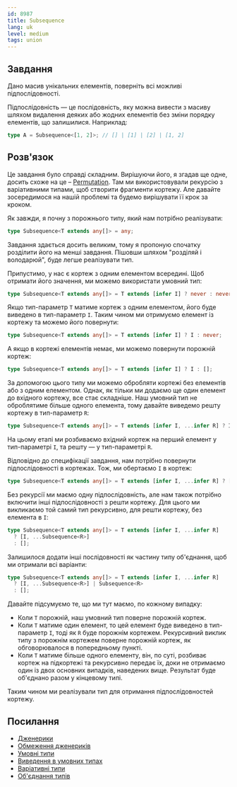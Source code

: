 ```yaml
---
id: 8987
title: Subsequence
lang: uk
level: medium
tags: union
---
```


## Завдання

Дано масив унікальних елементів, поверніть всі можливі підпослідовності.

Підпослідовність — це послідовність, яку можна вивести з масиву шляхом видалення деяких
або жодних елементів без зміни порядку елементів, що залишилися. Наприклад:

```typescript
type A = Subsequence<[1, 2]>; // [] | [1] | [2] | [1, 2]
```

## Розв'язок

Це завдання було справді складним. Вирішуючи його, я згадав ще одне, досить схоже на це –
[Permutation](./medium-permutation.md). Там ми використовували рекурсію з варіативними типами,
щоб створити фрагменти кортежу. Але давайте зосередимося на нашій проблемі та будемо вирішувати
її крок за кроком.

Як завжди, я почну з порожнього типу, який нам потрібно реалізувати:

```typescript
type Subsequence<T extends any[]> = any;
```

Завдання здається досить великим, тому я пропоную спочатку розділити його на менші завдання.
Пішовши шляхом "розділяй і володарюй", буде легше реалізувати тип.

Припустимо, у нас є кортеж з одним елементом всередині. Щоб отримати його значення,
ми можемо використати умовний тип:

```typescript
type Subsequence<T extends any[]> = T extends [infer I] ? never : never;
```

Якщо тип-параметр `T` матиме кортеж з одним елементом, його буде виведено в тип-параметр `I`.
Таким чином ми отримуємо елемент із кортежу та можемо його повернути:

```typescript
type Subsequence<T extends any[]> = T extends [infer I] ? I : never;
```

А якщо в кортежі елементів немає, ми можемо повернути порожній кортеж:

```typescript
type Subsequence<T extends any[]> = T extends [infer I] ? I : [];
```

За допомогою цього типу ми можемо обробляти кортежі без елементів або з одним елементом.
Однак, як тільки ми додаємо ще один елемент до вхідного кортежу, все стає складніше. 
Наш умовний тип не оброблятиме більше одного елемента, тому давайте виведемо решту кортежу
в тип-параметр `R`:

```typescript
type Subsequence<T extends any[]> = T extends [infer I, ...infer R] ? I : [];
```

На цьому етапі ми розбиваємо вхідний кортеж на перший елемент у тип-параметрі `I`,
та решту — у тип-параметрі `R`.

Відповідно до специфікації завдання, нам потрібно повернути підпослідовності в кортежах.
Тож, ми обертаємо `I` в кортеж:

```typescript
type Subsequence<T extends any[]> = T extends [infer I, ...infer R] ? [I] : [];
```

Без рекурсії ми маємо одну підпослідовність, але нам також потрібно включити інші 
підпослідовності з решти кортежу. Для цього ми викликаємо той самий тип рекурсивно,
для решти кортежу, без елемента в `I`:

```typescript
type Subsequence<T extends any[]> = T extends [infer I, ...infer R]
  ? [I, ...Subsequence<R>]
  : [];
```

Залишилося додати інші послідовності як частину типу об'єднання, щоб ми отримали всі варіанти:

```typescript
type Subsequence<T extends any[]> = T extends [infer I, ...infer R]
  ? [I, ...Subsequence<R>] | Subsequence<R>
  : [];
```

Давайте підсумуємо те, що ми тут маємо, по кожному випадку:

- Коли `T` порожній, наш умовний тип поверне порожній кортеж.
- Коли `T` матиме один елемент, то цей елемент буде виведено в тип-параметр `I`,
  тоді як `R` буде порожнім кортежем. Рекурсивний виклик типу з порожнім кортежем
  поверне порожній кортеж, як обговорювалося в попередньому пункті.
- Коли `T` матиме більше одного елементу, він, по суті, розбиває кортеж на підкортежі та
  рекурсивно передає їх, доки не отримаємо один із двох основних випадків, наведених вище.
  Результат буде об'єднано разом у кінцевому типі.

Таким чином ми реалізували тип для отримання підпослідовностей кортежу.

## Посилання

- [Дженерики](https://www.typescriptlang.org/docs/handbook/2/generics.html)
- [Обмеження дженериків](https://www.typescriptlang.org/docs/handbook/2/generics.html#generic-constraints)
- [Умовні типи](https://www.typescriptlang.org/docs/handbook/2/conditional-types.html)
- [Виведення в умовних типах](https://www.typescriptlang.org/docs/handbook/2/conditional-types.html#inferring-within-conditional-types)
- [Варіативні типи](https://www.typescriptlang.org/docs/handbook/release-notes/typescript-4-0.html#variadic-tuple-types)
- [Об'єднання типів](https://www.typescriptlang.org/docs/handbook/2/everyday-types.html#union-types)
